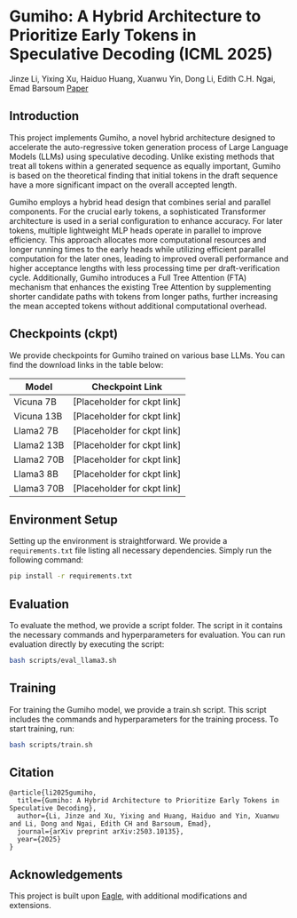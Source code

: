 # Gumiho: A Hybrid Architecture to Prioritize Early Tokens in Speculative Decoding (ICML 2025)
Jinze Li, Yixing Xu, Haiduo Huang, Xuanwu Yin, Dong Li, Edith C.H. Ngai, Emad Barsoum
[Paper](https://arxiv.org/pdf/2503.10135?)


## Introduction

This project implements Gumiho, a novel hybrid architecture designed to accelerate the auto-regressive token generation process of Large Language Models (LLMs) using speculative decoding. Unlike existing methods that treat all tokens within a generated sequence as equally important, Gumiho is based on the theoretical finding that initial tokens in the draft sequence have a more significant impact on the overall accepted length.

Gumiho employs a hybrid head design that combines serial and parallel components. For the crucial early tokens, a sophisticated Transformer architecture is used in a serial configuration to enhance accuracy. For later tokens, multiple lightweight MLP heads operate in parallel to improve efficiency. This approach allocates more computational resources and longer running times to the early heads while utilizing efficient parallel computation for the later ones, leading to improved overall performance and higher acceptance lengths with less processing time per draft-verification cycle. Additionally, Gumiho introduces a Full Tree Attention (FTA) mechanism that enhances the existing Tree Attention by supplementing shorter candidate paths with tokens from longer paths, further increasing the mean accepted tokens without additional computational overhead.




## Checkpoints (ckpt)

We provide checkpoints for Gumiho trained on various base LLMs. You can find the download links in the table below:

| Model         | Checkpoint Link             |
|---------------|-----------------------------|
| Vicuna 7B     | [Placeholder for ckpt link] |
| Vicuna 13B    | [Placeholder for ckpt link] |
| Llama2 7B     | [Placeholder for ckpt link] |
| Llama2 13B    | [Placeholder for ckpt link] |
| Llama2 70B    | [Placeholder for ckpt link] |
| Llama3 8B     | [Placeholder for ckpt link] |
| Llama3 70B    | [Placeholder for ckpt link] |

## Environment Setup

Setting up the environment is straightforward. We provide a `requirements.txt` file listing all necessary dependencies. Simply run the following command:

```bash
pip install -r requirements.txt
```


## Evaluation

To evaluate the method, we provide a script folder. The script in it contains the necessary commands and hyperparameters for evaluation. You can run evaluation directly by executing the script:
```bash
bash scripts/eval_llama3.sh
```

## Training

For training the Gumiho model, we provide a train.sh script. This script includes the commands and hyperparameters for the training process. To start training, run:
```bash
bash scripts/train.sh
```

## Citation
```
@article{li2025gumiho,
  title={Gumiho: A Hybrid Architecture to Prioritize Early Tokens in Speculative Decoding},
  author={Li, Jinze and Xu, Yixing and Huang, Haiduo and Yin, Xuanwu and Li, Dong and Ngai, Edith CH and Barsoum, Emad},
  journal={arXiv preprint arXiv:2503.10135},
  year={2025}
}
```

## Acknowledgements
This project is built upon [Eagle](https://github.com/SafeAILab/EAGLE), with additional modifications and extensions.
